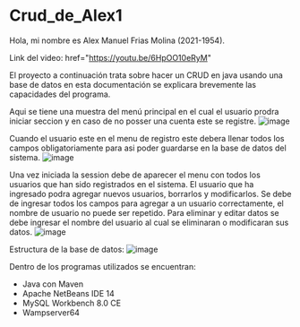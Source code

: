 # Crud_de_Alex1

Hola, mi nombre es Alex Manuel Frias Molina (2021-1954).

Link del video: href="https://youtu.be/6HpOO10eRyM"

El proyecto a continuación trata sobre hacer un CRUD en java usando una base de datos
en esta documentación se explicara brevemente las capacidades del programa.


Aqui se tiene una muestra del menú principal en el cual el usuario prodra iniciar seccion
y en caso de no posser una cuenta este se registre.
![image](https://user-images.githubusercontent.com/74164246/183561597-ea4a1c7b-57ea-45ea-b0c9-263e37c8b483.png)


Cuando el usuario este en el menu de registro este debera llenar todos los campos obligatoriamente para asi poder guardarse en la base de datos del sistema.
![image](https://user-images.githubusercontent.com/74164246/183561734-7609c789-0d40-4baa-a58f-b029f138b3c0.png)


Una vez iniciada la session debe de aparecer el menu con todos los usuarios que han sido registrados en el sistema. El usuario que ha ingresado podra agregar nuevos usuarios, borrarlos y modificarlos. Se debe de ingresar todos los campos para agregar a un usuario correctamente, el nombre de usuario no puede ser repetido. Para eliminar y editar datos se debe ingresar el nombre del usuario al cual se eliminaran o modificaran sus datos.
![image](https://user-images.githubusercontent.com/74164246/183561891-c8cb2e5a-71c0-45d7-b300-4c8d27cba508.png)

Estructura de la base de datos:
![image](https://user-images.githubusercontent.com/74164246/183780346-d6f6132a-8c15-4e4a-a04d-a3e039b51eea.png)


Dentro de los programas utilizados se encuentran:
  
   <ul>
      <li>Java con Maven</li>
      <li>Apache NetBeans IDE 14</li>
      <li>MySQL Workbench 8.0 CE</li>
      <li>Wampserver64</li>
    </ul>
    


